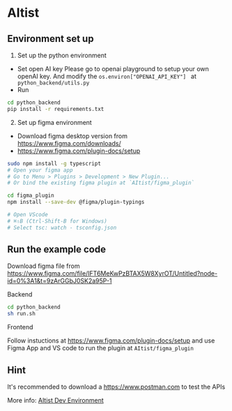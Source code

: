 # AItist 


## Environment set up
1. Set up the python environment
- Set open AI key
Please go to openai playground to setup your own openAI key. And modify the `os.environ["OPENAI_API_KEY"] ` at ` python_backend/utils.py`
- Run
```bash
cd python_backend
pip install -r requirements.txt
```

2. Set up figma environment
- Download figma desktop version from https://www.figma.com/downloads/
- https://www.figma.com/plugin-docs/setup

```bash
sudo npm install -g typescript
# Open your figma app
# Go to Menu > Plugins > Development > New Plugin...
# Or bind the existing figma plugin at `AItist/figma_plugin`

cd figma_plugin
npm install --save-dev @figma/plugin-typings

# Open VScode
# ⌘⇧B (Ctrl-Shift-B for Windows)
# Select tsc: watch - tsconfig.json
```


## Run the example code
Download figma file from 
https://www.figma.com/file/IFT6MeKwPzBTAX5W8XyrOT/Untitled?node-id=0%3A1&t=9zArGGbJ0SK2a95P-1

Backend
```bash
cd python_backend
sh run.sh
```

Frontend

Follow instuctions at https://www.figma.com/plugin-docs/setup
and use Figma App and VS code to run the plugin at `AItist/figma_plugin`

## Hint
It's recommended to download a https://www.postman.com to test the APIs

More info:
[AItist Dev Environment](https://nxkc7zi6j8.larksuite.com/wiki/wikuskEtd4Y3Yqp1rQbfRLXdDtf)



